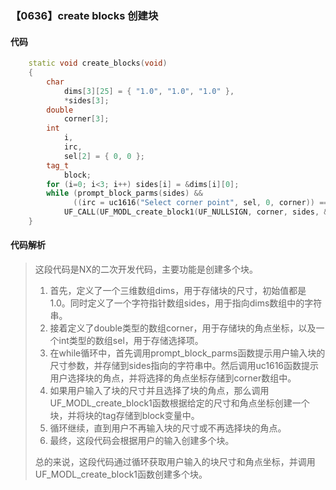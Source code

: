 ### 【0636】create blocks 创建块

#### 代码

```cpp
    static void create_blocks(void)  
    {  
        char  
            dims[3][25] = { "1.0", "1.0", "1.0" },  
            *sides[3];  
        double  
            corner[3];  
        int  
            i,  
            irc,  
            sel[2] = { 0, 0 };  
        tag_t  
            block;  
        for (i=0; i<3; i++) sides[i] = &dims[i][0];  
        while (prompt_block_parms(sides) &&  
              ((irc = uc1616("Select corner point", sel, 0, corner)) == 5))  
            UF_CALL(UF_MODL_create_block1(UF_NULLSIGN, corner, sides, &block));  
    }

```

#### 代码解析

> 这段代码是NX的二次开发代码，主要功能是创建多个块。
>
> 1. 首先，定义了一个三维数组dims，用于存储块的尺寸，初始值都是1.0。同时定义了一个字符指针数组sides，用于指向dims数组中的字符串。
> 2. 接着定义了double类型的数组corner，用于存储块的角点坐标，以及一个int类型的数组sel，用于存储选择项。
> 3. 在while循环中，首先调用prompt_block_parms函数提示用户输入块的尺寸参数，并存储到sides指向的字符串中。然后调用uc1616函数提示用户选择块的角点，并将选择的角点坐标存储到corner数组中。
> 4. 如果用户输入了块的尺寸并且选择了块的角点，那么调用UF_MODL_create_block1函数根据给定的尺寸和角点坐标创建一个块，并将块的tag存储到block变量中。
> 5. 循环继续，直到用户不再输入块的尺寸或不再选择块的角点。
> 6. 最终，这段代码会根据用户的输入创建多个块。
>
> 总的来说，这段代码通过循环获取用户输入的块尺寸和角点坐标，并调用UF_MODL_create_block1函数创建多个块。
>
